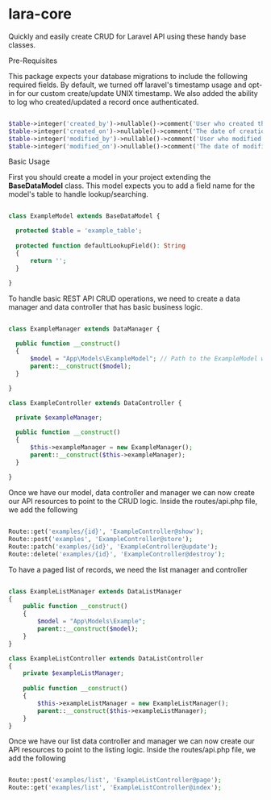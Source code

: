 # lara-core

Quickly and easily create CRUD for Laravel API using these handy base classes.

Pre-Requisites

This package expects your database migrations to include the following required fields. By default, we turned off laravel's timestamp usage and opt-in for our custom create/update UNIX timestamp. We also added the ability to log who created/updated a record once authenticated.

```php

$table->integer('created_by')->nullable()->comment('User who created the record');
$table->integer('created_on')->nullable()->comment('The date of creation in unix timestamp');
$table->integer('modified_by')->nullable()->comment('User who modified the record');
$table->integer('modified_on')->nullable()->comment('The date of modification in unix timestamp');

```

Basic Usage

First you should create a model in your project extending the __BaseDataModel__ class. This model expects you to add a field name for the model's table to handle lookup/searching.

```php

class ExampleModel extends BaseDataModel {

  protected $table = 'example_table';
  
  protected function defaultLookupField(): String
  {
      return '';
  }
  
}

```

To handle basic REST API CRUD operations, we need to create a data manager and data controller that has basic business logic.

```php

class ExampleManager extends DataManager {

  public function __construct()
  {
      $model = "App\Models\ExampleModel"; // Path to the ExampleModel we created above
      parent::__construct($model);
  }
  
}

class ExampleController extends DataController {

  private $exampleManager;

  public function __construct()
  {
      $this->exampleManager = new ExampleManager();
      parent::__construct($this->exampleManager);
  }
  
}

```

Once we have our model, data controller and manager we can now create our API resources to point to the CRUD logic. Inside the routes/api.php file, we add the following

```php

Route::get('examples/{id}', 'ExampleController@show');
Route::post('examples', 'ExampleController@store');
Route::patch('examples/{id}', 'ExampleController@update');
Route::delete('examples/{id}', 'ExampleController@destroy');

```

To have a paged list of records, we need the list manager and controller

```php

class ExampleListManager extends DataListManager
{
    public function __construct()
    {
        $model = "App\Models\Example";
        parent::__construct($model);
    }
}

class ExampleListController extends DataListController
{
    private $exampleListManager; 
    
    public function __construct()
    {
        $this->exampleListManager = new ExampleListManager();
        parent::__construct($this->exampleListManager);
    }
}

```

Once we have our list data controller and manager we can now create our API resources to point to the listing logic. Inside the routes/api.php file, we add the following

```php

Route::post('examples/list', 'ExampleListController@page');
Route::get('examples/list', 'ExampleListController@index');

```
